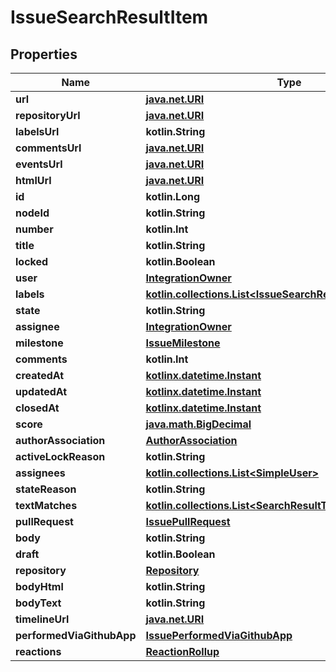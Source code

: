 
# IssueSearchResultItem

## Properties
Name | Type | Description | Notes
------------ | ------------- | ------------- | -------------
**url** | [**java.net.URI**](java.net.URI.md) |  | 
**repositoryUrl** | [**java.net.URI**](java.net.URI.md) |  | 
**labelsUrl** | **kotlin.String** |  | 
**commentsUrl** | [**java.net.URI**](java.net.URI.md) |  | 
**eventsUrl** | [**java.net.URI**](java.net.URI.md) |  | 
**htmlUrl** | [**java.net.URI**](java.net.URI.md) |  | 
**id** | **kotlin.Long** |  | 
**nodeId** | **kotlin.String** |  | 
**number** | **kotlin.Int** |  | 
**title** | **kotlin.String** |  | 
**locked** | **kotlin.Boolean** |  | 
**user** | [**IntegrationOwner**](IntegrationOwner.md) |  | 
**labels** | [**kotlin.collections.List&lt;IssueSearchResultItemLabelsInner&gt;**](IssueSearchResultItemLabelsInner.md) |  | 
**state** | **kotlin.String** |  | 
**assignee** | [**IntegrationOwner**](IntegrationOwner.md) |  | 
**milestone** | [**IssueMilestone**](IssueMilestone.md) |  | 
**comments** | **kotlin.Int** |  | 
**createdAt** | [**kotlinx.datetime.Instant**](kotlinx.datetime.Instant.md) |  | 
**updatedAt** | [**kotlinx.datetime.Instant**](kotlinx.datetime.Instant.md) |  | 
**closedAt** | [**kotlinx.datetime.Instant**](kotlinx.datetime.Instant.md) |  | 
**score** | [**java.math.BigDecimal**](java.math.BigDecimal.md) |  | 
**authorAssociation** | [**AuthorAssociation**](AuthorAssociation.md) |  | 
**activeLockReason** | **kotlin.String** |  |  [optional]
**assignees** | [**kotlin.collections.List&lt;SimpleUser&gt;**](SimpleUser.md) |  |  [optional]
**stateReason** | **kotlin.String** |  |  [optional]
**textMatches** | [**kotlin.collections.List&lt;SearchResultTextMatchesInner&gt;**](SearchResultTextMatchesInner.md) |  |  [optional]
**pullRequest** | [**IssuePullRequest**](IssuePullRequest.md) |  |  [optional]
**body** | **kotlin.String** |  |  [optional]
**draft** | **kotlin.Boolean** |  |  [optional]
**repository** | [**Repository**](Repository.md) |  |  [optional]
**bodyHtml** | **kotlin.String** |  |  [optional]
**bodyText** | **kotlin.String** |  |  [optional]
**timelineUrl** | [**java.net.URI**](java.net.URI.md) |  |  [optional]
**performedViaGithubApp** | [**IssuePerformedViaGithubApp**](IssuePerformedViaGithubApp.md) |  |  [optional]
**reactions** | [**ReactionRollup**](ReactionRollup.md) |  |  [optional]



